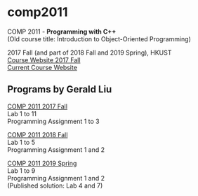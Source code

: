 # comp2011

COMP 2011 -	**Programming with C++**  
(Old course title: Introduction to Object-Oriented Programming)  

2017 Fall (and part of 2018 Fall and 2019 Spring), HKUST  
[Course Website 2017 Fall](https://course.cse.ust.hk/comp2011_2017F)  
[Current Course Website](https://course.cse.ust.hk/comp2011)

## Programs by Gerald Liu
[COMP 2011 2017 Fall](https://github.com/gerald-liu/comp2011/tree/master/2017Fall)  
Lab 1 to 11  
Programming Assignment 1 to 3

[COMP 2011 2018 Fall](https://github.com/gerald-liu/comp2011/tree/master/2018Fall)  
Lab 1 to 5  
Programming Assignment 1 and 2

[COMP 2011 2019 Spring](https://github.com/gerald-liu/comp2011/tree/master/2019Spring)  
Lab 1 to 9  
Programming Assignment 1 and 2  
(Published solution: Lab 4 and 7)
